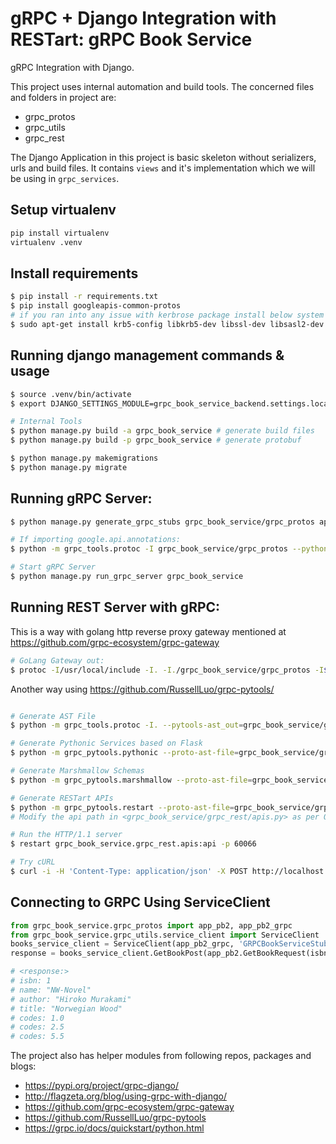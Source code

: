 # gRPC + Django Integration with RESTart: gRPC Book Service

gRPC Integration with Django.

This project uses internal automation and build tools. The
concerned files and folders in project are:

- grpc_protos
- grpc_utils
- grpc_rest

The Django Application in this project is basic skeleton without
serializers, urls and build files. It contains `views` and it's implementation
which we will be using in `grpc_services`.


## Setup virtualenv

```sh
pip install virtualenv
virtualenv .venv
```

## Install requirements

```bash
$ pip install -r requirements.txt
$ pip install googleapis-common-protos
# if you ran into any issue with kerbrose package install below system dependencies
$ sudo apt-get install krb5-config libkrb5-dev libssl-dev libsasl2-dev libsasl2-modules-gssapi-mit

```

## Running django management commands & usage

```sh
$ source .venv/bin/activate
$ export DJANGO_SETTINGS_MODULE=grpc_book_service_backend.settings.local

# Internal Tools
$ python manage.py build -a grpc_book_service # generate build files
$ python manage.py build -p grpc_book_service # generate protobuf

$ python manage.py makemigrations
$ python manage.py migrate
```

## Running gRPC Server:

```sh
$ python manage.py generate_grpc_stubs grpc_book_service/grpc_protos app.proto

# If importing google.api.annotations:
$ python -m grpc_tools.protoc -I grpc_book_service/grpc_protos --python_out=./grpc_book_service/grpc_protos --grpc_python_out=./grpc_book_service/grpc_protos -I$GOPATH/src/github.com/grpc-ecosystem/grpc-gateway/third_party/googleapis grpc_book_service/grpc_protos/app.proto

# Start gRPC Server
$ python manage.py run_grpc_server grpc_book_service

```

## Running REST Server with gRPC:

This is a way with golang http reverse proxy gateway mentioned at https://github.com/grpc-ecosystem/grpc-gateway
```sh
# GoLang Gateway out: 
$ protoc -I/usr/local/include -I. -I./grpc_book_service/grpc_protos -I$GOPATH/src/github.com/grpc-ecosystem/grpc-gateway/third_party/googleapis --grpc-gateway_out=logtostderr=true:. ./grpc_book_service/grpc_protos/app.proto
```

Another way using https://github.com/RussellLuo/grpc-pytools/
```sh

# Generate AST File
$ python -m grpc_tools.protoc -I. --pytools-ast_out=grpc_book_service/grpc_rest/app_ast.json grpc_book_service/grpc_protos/app.proto

# Generate Pythonic Services based on Flask
$ python -m grpc_pytools.pythonic --proto-ast-file=grpc_book_service/grpc_protos/app_ast.json --pb2-module-name=grpc_book_service/grpc_protos/app_pb2 > grpc_book_service/grpc_rest/services.py

# Generate Marshmallow Schemas
$ python -m grpc_pytools.marshmallow --proto-ast-file=grpc_book_service/grpc_protos/app_ast.json --pb2-module-name=grpc_book_service/grpc_protos/app_pb2 > grpc_book_service/grpc_rest/schemas.py

# Generate RESTart APIs
$ python -m grpc_pytools.restart --proto-ast-file=grpc_book_service/grpc_protos/app_ast.json --pb2-module-name=grpc_book_service/grpc_protos/app_pb2 --grpc-server=localhost:50051 > grpc_book_service/grpc_rest/apis.py
# Modify the api path in <grpc_book_service/grpc_rest/apis.py> as per OpenAPI Spec

# Run the HTTP/1.1 server
$ restart grpc_book_service.grpc_rest.apis:api -p 60066

# Try cURL
$ curl -i -H 'Content-Type: application/json' -X POST http://localhost:60066/grpc_book_service/get_book_post -d '{"isbn": 1}'
```

## Connecting to GRPC Using ServiceClient

```python
from grpc_book_service.grpc_protos import app_pb2, app_pb2_grpc
from grpc_book_service.grpc_utils.service_client import ServiceClient
books_service_client = ServiceClient(app_pb2_grpc, 'GRPCBookServiceStub', 'localhost', 50051)
response = books_service_client.GetBookPost(app_pb2.GetBookRequest(isbn=1))

# <response:>
# isbn: 1
# name: "NW-Novel"
# author: "Hiroko Murakami"
# title: "Norwegian Wood"
# codes: 1.0
# codes: 2.5
# codes: 5.5
```

The project also has helper modules from following repos, packages and blogs:

- https://pypi.org/project/grpc-django/
- http://flagzeta.org/blog/using-grpc-with-django/
- https://github.com/grpc-ecosystem/grpc-gateway
- https://github.com/RussellLuo/grpc-pytools
- https://grpc.io/docs/quickstart/python.html
